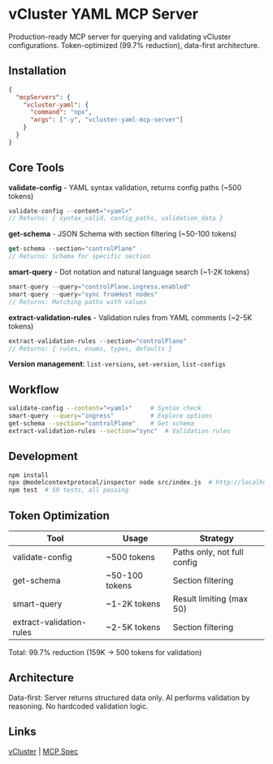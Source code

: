 # vCluster YAML MCP Server

Production-ready MCP server for querying and validating vCluster configurations. Token-optimized (99.7% reduction), data-first architecture.

## Installation

```json
{
  "mcpServers": {
    "vcluster-yaml": {
      "command": "npx",
      "args": ["-y", "vcluster-yaml-mcp-server"]
    }
  }
}
```

## Core Tools

**validate-config** - YAML syntax validation, returns config paths (~500 tokens)
```javascript
validate-config --content="<yaml>"
// Returns: { syntax_valid, config_paths, validation_data }
```

**get-schema** - JSON Schema with section filtering (~50-100 tokens)
```javascript
get-schema --section="controlPlane"
// Returns: Schema for specific section
```

**smart-query** - Dot notation and natural language search (~1-2K tokens)
```javascript
smart-query --query="controlPlane.ingress.enabled"
smart-query --query="sync fromHost nodes"
// Returns: Matching paths with values
```

**extract-validation-rules** - Validation rules from YAML comments (~2-5K tokens)
```javascript
extract-validation-rules --section="controlPlane"
// Returns: { rules, enums, types, defaults }
```

**Version management**: `list-versions`, `set-version`, `list-configs`

## Workflow

```bash
validate-config --content="<yaml>"     # Syntax check
smart-query --query="ingress"          # Explore options
get-schema --section="controlPlane"    # Get schema
extract-validation-rules --section="sync"  # Validation rules
```

## Development

```bash
npm install
npx @modelcontextprotocol/inspector node src/index.js  # http://localhost:5173
npm test  # 59 tests, all passing
```

## Token Optimization

| Tool | Usage | Strategy |
|------|-------|----------|
| validate-config | ~500 tokens | Paths only, not full config |
| get-schema | ~50-100 tokens | Section filtering |
| smart-query | ~1-2K tokens | Result limiting (max 50) |
| extract-validation-rules | ~2-5K tokens | Section filtering |

Total: 99.7% reduction (159K → 500 tokens for validation)

## Architecture

Data-first: Server returns structured data only. AI performs validation by reasoning. No hardcoded validation logic.

## Links

[vCluster](https://github.com/loft-sh/vcluster) | [MCP Spec](https://modelcontextprotocol.io)
